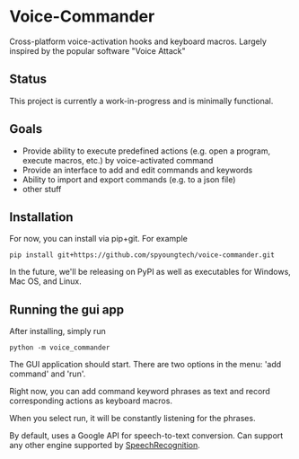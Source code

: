 # Voice-Commander

Cross-platform voice-activation hooks and keyboard macros. Largely inspired by the popular software "Voice Attack"


## Status

This project is currently a work-in-progress and is minimally functional.

## Goals

- Provide ability to execute predefined actions (e.g. open a program, execute macros, etc.) by voice-activated command
- Provide an interface to add and edit commands and keywords
- Ability to import and export commands (e.g. to a json file)
- other stuff


## Installation

For now, you can install via pip+git. For example

```
pip install git+https://github.com/spyoungtech/voice-commander.git
```

In the future, we'll be releasing on PyPI as well as executables for Windows, Mac OS, and Linux.


## Running the gui app

After installing, simply run

```
python -m voice_commander
```

The GUI application should start. There are two options in the menu: 'add command' and 'run'.

Right now, you can add command keyword phrases as text and record corresponding actions as keyboard macros.

When you select run, it will be constantly listening for the phrases.

By default, uses a Google API for speech-to-text conversion. Can support any other engine supported by [SpeechRecognition](https://pypi.org/project/SpeechRecognition/).


